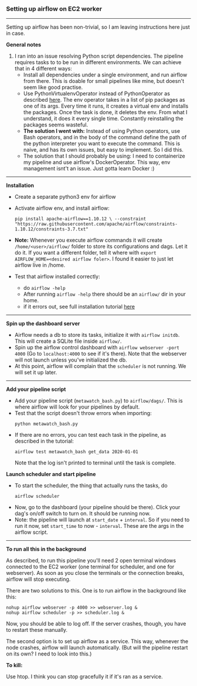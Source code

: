 ### Setting up airflow on EC2 worker
---

Setting up airflow has been non-trivial, so I am leaving instructions here just in case.

**General notes**

1. I ran into an issue resolving Python script dependencies. The pipeline requires tasks to
to be run in different environments. We can achieve that in 4 different ways:
    * Install all dependencies under a single environment, and run airflow from there.
    This is doable for small pipelines like mine, but doesn't seem like good practise.
    * Use PythonVirtualenvOperator instead of PythonOperator as described [here](https://medium.com/@iashishhere/how-did-i-resolved-pip-package-dependency-issue-in-apache-airflow-8e0b1e5a067c). The env operator takes in a list
    of pip packages as one of its args. Every time it runs, it creates a virtual env and
    installs the packages. Once the task is done, it deletes the env. From what I understand,
    it does it every single time. Constantly reinstalling the packages seems wasteful.
    * **The solution I went with:** Instead of using Python operators, use Bash operators, and
    in the body of the command define the path of the python interpreter you want to
    execute the command. This is naive, and has its own issues, but easy to implement.
    So I did this.
    * The solution that I should probably be using: I need to containerize my pipeline
    and use airflow's DockerOperator. This way, env management isnt't an issue. Just
    gotta learn Docker :)

---
**Installation**

* Create a separate python3 env for airflow
* Activate airflow env, and install airflow:

	```
	pip install apache-airflow==1.10.12 \ --constraint "https://raw.githubusercontent.com/apache/airflow/constraints-1.10.12/constraints-3.7.txt"
	```
* **Note:** Whenever you execute airflow commands it will create ```/home/<user>/airflow/``` folder to store its configurations and dags. Let it do it. If you want a different folder, tell it where with ```export AIRFLOW_HOME=<desired airflow foler>```. I found it easier to just let airflow live in /home.
* Test that airflow installed correctly:
	* do ```airflow -help```
	* After running ```airflow -help``` there should be an ```airflow/``` dir in your home.
	* if it errors out, see full installation tutorial [here](https://airflow.apache.org/docs/stable/installation.html)
---
**Spin up the dashboard server**
* Airflow needs a db to store its tasks, initialize it with ```airflow initdb```. This will create a SQLite file inside ```airflow/```.
* Spin up the airflow control dashboard with ```airflow webserver -port 4000``` (Go to ```localhost:4000``` to see if it's there). Note that the webserver will not launch unless you've initialized the db.
* At this point, airflow will complain that the ```scheduler``` is not running. We will set it up later.
---

**Add your pipeline script**
* Add your pipeline script (```metawatch_bash.py```) to ```airflow/dags/```. This is where airflow will look for your pipelines by default.
* Test that the script doesn't throw errors when importing:
	```
	python metawatch_bash.py
	```
* If there are no errors, you can test each task in the pipeline, as described in the tutorial:
	```
	airflow test metawatch_bash get_data 2020-01-01
	```
	Note that the log isn't printed to terminal until the task is complete.
	
**Launch scheduler and start pipeline**
* To start the scheduler, the thing that actually runs the tasks, do
    ```
    airflow scheduler
    ```
* Now, go to the dashboard (your pipeline should be there). Click your dag's on/off switch to turn on. It should be running now.
* Note: the pipeline will launch at ```start_date``` + ```interval```. So if you need to run it now, set ```start_time``` to now - ```interval```. These are the args in the airflow script.
---
**To run all this in the background**

As described, to run this pipeline you'll need 2 open terminal windows connected to the EC2
worker (one terminal for scheduler, and one for webserver). As soon as you close the terminals or the
connection breaks, airflow will stop executing.

There are two solutions to this. One is to run airflow in the background like this:
```
nohup airflow webserver -p 4000 >> webserver.log &
nohup airflow scheduler -p >> scheduler.log &
```
Now, you should be able to log off. If the server crashes, though, you have to restart these manually.

The second option is to set up airflow as a
service. This way, whenever the node crashes, airflow will launch automatically. (But
will the pipeline restart on its own? I need to look into this.)

**To kill:**

Use htop. I think you can stop gracefully it if it's ran as a service.
